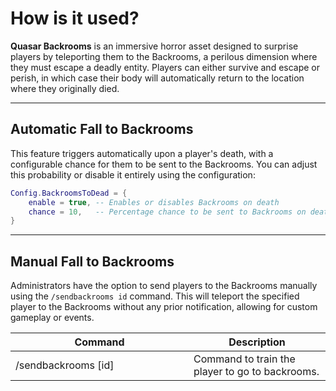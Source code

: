 # How is it used?

**Quasar Backrooms** is an immersive horror asset designed to surprise players by teleporting them to the Backrooms, a perilous dimension where they must escape a deadly entity. Players can either survive and escape or perish, in which case their body will automatically return to the location where they originally died.

***

## Automatic Fall to Backrooms <a href="#basic-configuration-of-blips-and-factions" id="basic-configuration-of-blips-and-factions"></a>

This feature triggers automatically upon a player's death, with a configurable chance for them to be sent to the Backrooms. You can adjust this probability or disable it entirely using the configuration:

```lua
Config.BackroomsToDead = {
    enable = true, -- Enables or disables Backrooms on death
    chance = 10,   -- Percentage chance to be sent to Backrooms on death
}
```

***

## Manual Fall to Backrooms

Administrators have the option to send players to the Backrooms manually using the `/sendbackrooms id` command. This will teleport the specified player to the Backrooms without any prior notification, allowing for custom gameplay or events.

<table><thead><tr><th width="269">Command</th><th>Description</th></tr></thead><tbody><tr><td>/sendbackrooms [id]</td><td>Command to train the player to go to backrooms.</td></tr></tbody></table>

